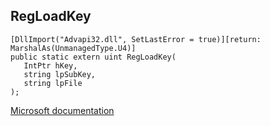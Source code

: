 ## RegLoadKey

```
[DllImport("Advapi32.dll", SetLastError = true)][return: MarshalAs(UnmanagedType.U4)]
public static extern uint RegLoadKey(
   IntPtr hKey,
   string lpSubKey,
   string lpFile
);
```

[Microsoft documentation](https://docs.microsoft.com/en-us/windows/win32/api/winreg/nf-winreg-regloadkeya)
